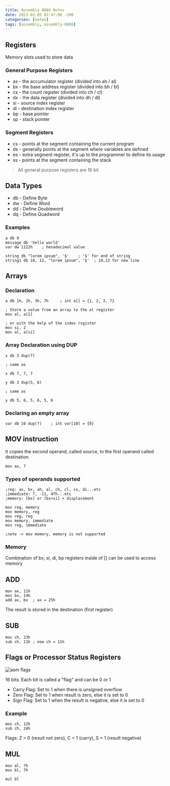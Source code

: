 ```yaml
---
title: Assembly 8086 Notes
date: 2023-02-05 02:47:00 -200
categories: [notes] 
tags: [assembly, assembly-8086]
---
```


## Registers

Memory slots used to store data

### General Purpose Registers

* ax - the accumulator register (divided into ah / al)
* bx - the base address register (divided into bh / bl)
* cx - the count register (divided into ch / cl)
* dx - the data register (divided into dh / dl)
* si - source index register
* di - destination index register
* bp - base pointer
* sp - stack pointer

### Segment Registers

* cs - points at the segment containing the current program
* ds - generally points at the segment where variables are defined
* es - extra segment register, it's up to the programmer to define its usage
* ss - points at the segment containing the stack

> All general purpose registers are 16 bit

## Data Types

* db - Define Byte
* dw - Define Word
* dd - Define Doubleword
* dq - Define Quadword

### Examples

```assembly
a db 9
message db 'hello world'
var dw 1122h    ; hexadecimal value
```

```assembly
string db "lorem ipsum", '$'    ; '$' for end of string
string1 db 10, 13, "lorem ipsum", '$'  ; 10,13 for new line
```

## Arrays

### Declaration

```assembly
a db 1h, 2h, 3h, 7h     ; int a[] = {1, 2, 3, 7}
```

```assembly
; Store a value from an array to the al register
mov al, a[2]

; or with the help of the index rsgister
mov si, 2
mov al, a[si]
```

### Array Declaration using DUP

```assembly
x db 3 dup(7)

; same as

x db 7, 7, 7
```

```assembly
y db 3 dup(5, 6)

; same as

y db 5, 6, 5, 6, 5, 6
```

### Declaring an empty array

```assembly
var db 10 dup(?)    ; int var[10] = {0}
```

## MOV instruction

It copies the second operand, called source, to the first operand called destination

```assembly
mov ax, 7
```

### Types of operands supported

```assembly
;reg: ax, bx, ah, al, ch, cl, cx, di...etc
;immediate: 7, -11, 4fh...etc
;memory: [bx] or [bx+si] + displacement

mov reg, memory
mov memory, reg
mov reg, reg
mov memory, immediate
mov reg, immediate

;note -> mov memory, memory is not supported
```

### Memory

Combination of bx, si, di, bp registers inside of [] can be used to access memory

## ADD

```assembly
mov ax, 11h
mov bx, 14h
add ax, bx  ; ax = 25h
```

The result is stored in the destination (first register)

## SUB

```assembly
mov ch, 23h
sub ch, 11h ; now ch = 11h
```

## Flags or Processor Status Registers

![asm flags](https://user-images.githubusercontent.com/63654361/216797359-50f309cf-2502-4044-bcc4-c18c965bf5af.png)

16 bits. Each bit is called a "flag" and can be 0 or 1

* Carry Flag: Set to 1 when there is unsigned overflow
* Zero Flag: Set to 1 when result is zero, else it is set to 0
* Sign Flag: Set to 1 when the result is negative, else it is set to 0

### Example

```assembly
mov ch, 12h
sub ch, 24h
```

Flags: Z = 0 (result not zero), C = 1 (carry), S = 1 (result negative)

## MUL

```assembly
mov al, 7h
mov bl, 7h

mul bl
```
